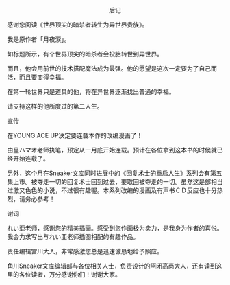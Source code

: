 <p align="center">后记</p>

感谢您阅读《世界顶尖的暗杀者转生为异世界贵族》。

我是原作者「月夜涙」。

如标题所示，有个世界顶尖的暗杀者会投胎转世到异世界。

而且，他会用前世的技术搭配魔法成为最强。他的愿望是这次一定要为了自己而活，而且要变得幸福。

在第一轮世界只是道具的他，将在异世界逐渐找出普通的幸福。

请支持这样的他所度过的第二人生。

宣传

在YOUNG ACE UP决定要连载本作的改编漫画了！

由皇ハマオ老师执笔，预定从一月底开始连载。预计在各位拿到这本书的时候就已经开始连载了。

另外，这个月在Sneaker文库同时进展中的《回复术士的重启人生》系列会有第五集上市。被夺走一切的回复术士回到过去，要取回被夺走的一切。虽然这是部相当过激又色色的小说，不过很有趣喔。本系列改编的漫画及有声书ＣＤ反应也十分热烈，请务必参考！

谢词

れい亜老师，感谢您的精美插画。感受到您作画极为卖力，是我身为作者的喜悦。我会力求写出与れい亜老师插图相配的有趣作品。

责任编辑宫川大人，非常感激您总是迅速诚恳地给予照应。

角川Sneaker文库编辑部与各位相关人士，负责设计的阿闭高尚大人，还有读到这里的各位读者，万分感谢你们！谢谢大家。

